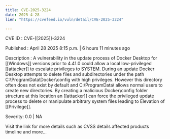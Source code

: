 ```yaml
---
title: CVE-2025-3224
date: 2025-4-28
lien: "https://cvefeed.io/vuln/detail/CVE-2025-3224"

---
```


CVE ID : CVE-[[2025]]-3224

Published :  April 28
2025
8:15 p.m. | 6 hours
11 minutes ago

Description : A vulnerability in the update process of Docker Desktop for  [[Windows]] versions prior to 4.41.0 could allow a local
low-privileged  [[attacker]] to escalate privileges to SYSTEM. During an update
Docker Desktop attempts to delete files and subdirectories under the path C:\ProgramData\Docker\config with high privileges. However
this directory often does not exist by default
and C:\ProgramData\ allows normal users to create new directories. By creating a malicious Docker\config folder structure at this location
an  [[attacker]] can force the privileged update process to delete or manipulate arbitrary system files
leading to Elevation of  [[Privilege]].

Severity: 0.0 | NA

Visit the link for more details
such as CVSS details
affected products
timeline
and more...
